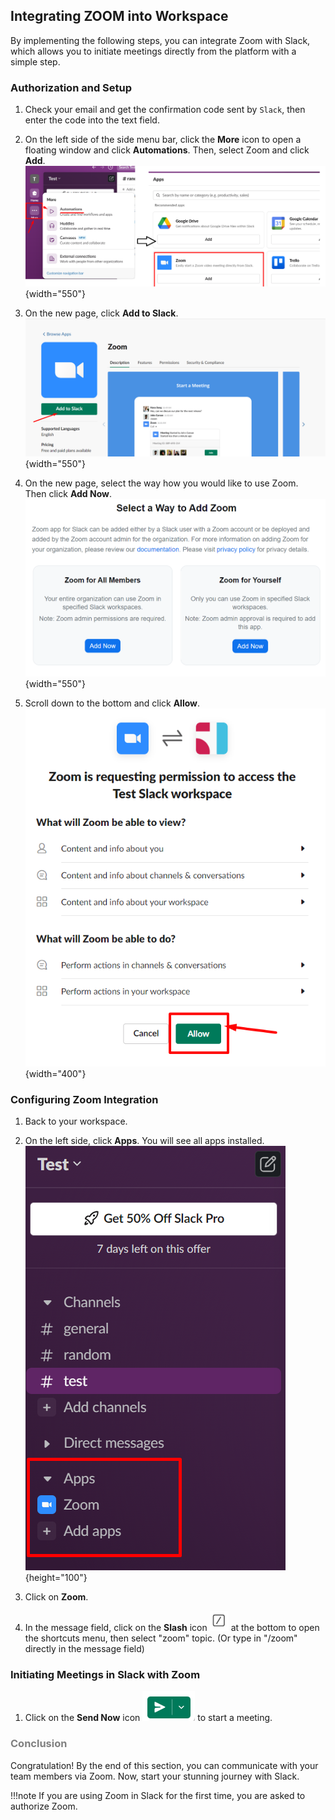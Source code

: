 ## Integrating ZOOM into Workspace

By implementing the following steps, you can integrate Zoom with Slack, which allows you to initiate meetings directly from the platform with a simple step.

### Authorization and Setup

1. Check your email and get the confirmation code sent by `Slack`, then enter the code into the text field.

2. On the left side of the side menu bar, click the **More** icon to open a floating window and click **Automations**. Then, select Zoom and click **Add**.  
    ![find zoom](.\images\find_zoom.png){width="550"}

3. On the new page, click **Add to Slack**.  
    ![add to slack](.\images\add_to_slack.png){width="550"}

4. On the new page, select the way how you would like to use Zoom.  
Then click **Add Now**.  
    ![add to slack](.\images\zoom_ways.png){width="550"}

5. Scroll down to the bottom and click **Allow**.  
    ![allow add](.\images\apply_allow.png){width="400"}

### Configuring Zoom Integration

1. Back to your workspace.

2. On the left side, click **Apps**. You will see all apps installed.  
    ![apps](.\images\apps_installed.png){height="100"}

3. Click on **Zoom**.

4. In the message field, click on the **Slash** icon ![slash_icon](.\images\slash_icon.png) at the bottom to open the shortcuts menu, then select "zoom" topic. (Or type in "/zoom" directly in the message field)

### Initiating Meetings in Slack with Zoom

1. Click on the **Send Now** icon ![send_icon](.\images\send_icon.png) to start a meeting.  

### <span style="color:grey"> Conclusion </span>  

Congratulation! By the end of this section, you can communicate with your team members via Zoom. Now, start your stunning journey with Slack.

!!!note
    If you are using Zoom in Slack for the first time, you are asked to authorize Zoom.
